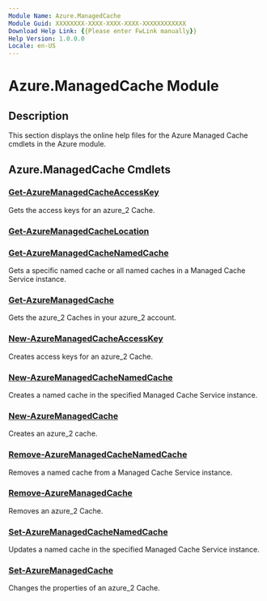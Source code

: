 ```yaml
---
Module Name: Azure.ManagedCache
Module Guid: XXXXXXXX-XXXX-XXXX-XXXX-XXXXXXXXXXXX
Download Help Link: {{Please enter FwLink manually}}
Help Version: 1.0.0.0
Locale: en-US
---
```


# Azure.ManagedCache Module
## Description
This section displays the online help files for the Azure Managed Cache cmdlets in the Azure module.

## Azure.ManagedCache Cmdlets
### [Get-AzureManagedCacheAccessKey](Get-AzureManagedCacheAccessKey.md)
Gets the access keys for an azure_2 Cache.

### [Get-AzureManagedCacheLocation](Get-AzureManagedCacheLocation.md)


### [Get-AzureManagedCacheNamedCache](Get-AzureManagedCacheNamedCache.md)
Gets a specific named cache or all named caches in a Managed Cache Service instance.

### [Get-AzureManagedCache](Get-AzureManagedCache.md)
Gets the azure_2 Caches in your azure_2 account.

### [New-AzureManagedCacheAccessKey](New-AzureManagedCacheAccessKey.md)
Creates access keys for an azure_2 Cache.

### [New-AzureManagedCacheNamedCache](New-AzureManagedCacheNamedCache.md)
Creates a named cache in the specified Managed Cache Service instance.

### [New-AzureManagedCache](New-AzureManagedCache.md)
Creates an azure_2 cache.

### [Remove-AzureManagedCacheNamedCache](Remove-AzureManagedCacheNamedCache.md)
Removes a named cache from a Managed Cache Service instance.

### [Remove-AzureManagedCache](Remove-AzureManagedCache.md)
Removes an azure_2 Cache.

### [Set-AzureManagedCacheNamedCache](Set-AzureManagedCacheNamedCache.md)
Updates a named cache in the specified Managed Cache Service instance.

### [Set-AzureManagedCache](Set-AzureManagedCache.md)
Changes the properties of an azure_2 Cache.



